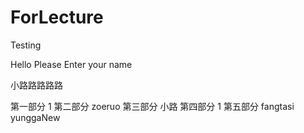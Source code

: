 # ForLecture
Testing 

Hello Please Enter your name

小路路路路路

第一部分 1 
第二部分 zoeruo
第三部分 小路
第四部分 1
第五部分 fangtasi yunggaNew
